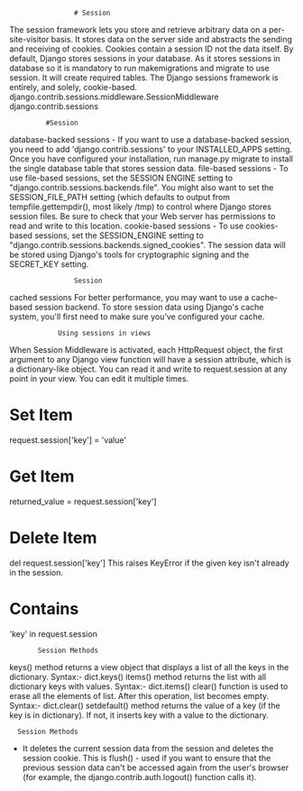                     # Session
The session framework lets you store and retrieve arbitrary data on a per-site-visitor basis.
It stores data on the server side and abstracts the sending and receiving of cookies. Cookies contain a
session ID not the data itself.
By default, Django stores sessions in your database.
As it stores sessions in database so it is mandatory to run makemigrations and migrate to use session.
It will create required tables.
The Django sessions framework is entirely, and solely, cookie-based.
django.contrib.sessions.middleware.SessionMiddleware
django.contrib.sessions

             #Session
database-backed sessions - If you want to use a database-backed session, you need to add
'django.contrib.sessions' to your INSTALLED_APPS setting.
Once you have configured your installation, run manage.py migrate to install the single database
table that stores session data.
file-based sessions - To use file-based sessions, set the SESSION ENGINE setting to
"django.contrib.sessions.backends.file".
You might also want to set the SESSION_FILE_PATH setting (which defaults to output from
tempfile.gettempdir(), most likely /tmp) to control where Django stores session files. Be sure to
check that your Web server has permissions to read and write to this location.
cookie-based sessions - To use cookies-based sessions, set the SESSION_ENGINE setting to
"django.contrib.sessions.backends.signed_cookies". The session data will be stored using Django's
tools for cryptographic signing and the SECRET_KEY setting.

                    Session
cached sessions For better performance, you may want to use a cache-based session backend. To
store session data using Django's cache system, you'll first need to make sure you’ve configured
your cache.


                Using sessions in views
When Session Middleware is activated, each HttpRequest object, the first argument to any Django
view function will have a session attribute, which is a dictionary-like object.
You can read it and write to request.session at any point in your view. You can edit it multiple times.
# Set Item
request.session['key'] = 'value'
# Get Item
returned_value = request.session['key']
# Delete Item
del request.session['key']
This raises KeyError if the given key isn't already in the session.
# Contains
'key' in request.session

           Session Methods
keys() method returns a view object that displays a list of all the keys in the dictionary.
Syntax:- dict.keys()
items() method returns the list with all dictionary keys with values.
Syntax:- dict.items()
clear() function is used to erase all the elements of list. After this operation, list becomes empty.
Syntax:- dict.clear()
setdefault() method returns the value of a key (if the key is in dictionary). If not, it inserts key with a
value to the dictionary.

      Session Methods
- It deletes the current session data from the session and deletes the session cookie. This is
flush() -
used if you want to ensure that the previous session data can't be accessed again from the user's
browser (for example, the django.contrib.auth.logout() function calls it).
